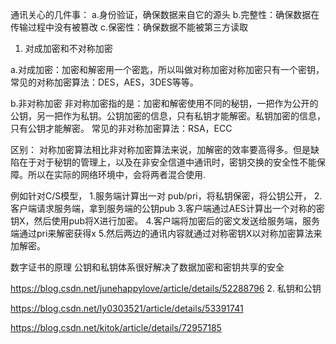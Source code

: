通讯关心的几件事：
a.身份验证，确保数据来自它的源头
b.完整性：确保数据在传输过程中没有被篡改
c.保密性：确保数据不能被第三方读取

1. 对成加密和不对称加密

a.对成加密：加密和解密用一个密匙，所以叫做对称加密对称加密只有一个密钥，
常见的对称加密算法：DES，AES，3DES等等。

b.非对称加密
非对称加密指的是：加密和解密使用不同的秘钥，一把作为公开的公钥，另一把作为私钥。公钥加密的信息，只有私钥才能解密。私钥加密的信息，只有公钥才能解密。 
常见的非对称加密算法：RSA，ECC

区别：
对称加密算法相比非对称加密算法来说，加解密的效率要高得多。但是缺陷在于对于秘钥的管理上，以及在非安全信道中通讯时，密钥交换的安全性不能保障。所以在实际的网络环境中，会将两者混合使用.

例如针对C/S模型，
1.服务端计算出一对 pub/pri，将私钥保密，将公钥公开，
2.客户端请求服务端，拿到服务端的公钥pub
3.客户端通过AES计算出一个对称的密钥X，然后使用pub将X进行加密。 
4.客户端将加密后的密文发送给服务端，服务端通过pri来解密获得x
5.然后两边的通讯内容就通过对称密钥X以对称加密算法来加解密。


数字证书的原理
公钥和私钥体系很好解决了数据加密和密钥共享的安全


https://blog.csdn.net/junehappylove/article/details/52288796
2. 私钥和公钥

https://blog.csdn.net/ly0303521/article/details/53391741

https://blog.csdn.net/kitok/article/details/72957185
